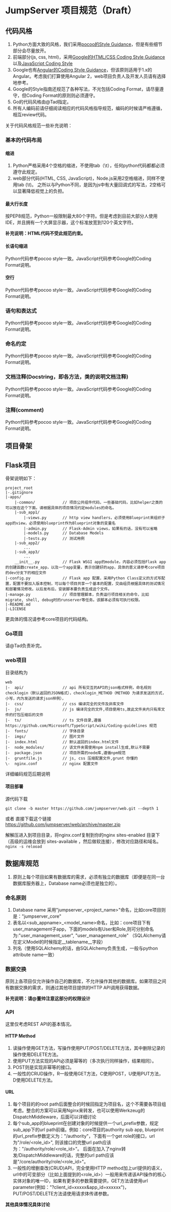 # JumpServer 项目规范（Draft）

## 代码风格

1. Python方面大致的风格，我们采用[pocoo的Style Guidance](http://www.pocoo.org/internal/styleguide/)，但是有些细节部分会尽量放开。
2. 前端部分(js, css, html)，采用[Google的HTML/CSS Coding Style Guidance](https://google.github.io/styleguide/htmlcssguide.xml)以及[JavaScript Coding Style](http://google.github.io/styleguide/javascriptguide.xml)
3. Google也有[Angular的Coding Style Guidance](http://google.github.io/styleguide/angularjs-google-style.html)，但该原则适用于1.x的Angular。考虑我们打算使用Angular 2，web项目负责人及开发人员请有选择地参考。
4. Google的Style指南还规范了各种写法，不光包括Coding Format，请尽量遵守，但Coding Format的原则则必须遵守。
5. Go的代码风格由@Tad指定。
6. 所有人编码前请仔细阅读相应的代码风格指导规范，编码的时候请严格遵循，相互review代码。


关于代码风格规范一些补充说明：

### 基本的代码布局

#### 缩进

1. Python严格采用4个空格的缩进，不使用tab（\t），任何python代码都都必须遵守此规定。
2. web部分代码(HTML, CSS, JavaScript)，Node.js采用2空格缩进，同样不使用tab (\t)。
之所以与Python不同，是因为js中有大量回调式的写法，2空格可以显著降低视觉上的负担。

#### 最大行长度

按PEP8规范，Python一般限制最大80个字符。但是考虑到目前大部分人使用IDE，并且拥有一个大屏显示器，这个标准放宽到120个英文字符。  

**补充说明：HTML代码不受此规范约束。**

#### 长语句缩进

Python代码参考pocoo style一致。JavaScript代码参考Google的Coding Format说明。

#### 空行

Python代码参考pocoo style一致。JavaScript代码参考Google的Coding Format说明。

### 语句和表达式

Python代码参考pocoo style一致。JavaScript代码参考Google的Coding Format说明。

### 命名约定

Python代码参考pocoo style一致。JavaScript代码参考Google的Coding Format说明。

### 文档注释(Docstring，即各方法，类的说明文档注释)

Python代码参考pocoo style一致。JavaScript代码参考Google的Coding Format说明。

### 注释(comment)

Python代码参考pocoo style一致。JavaScript代码参考Google的Coding Format说明。

## 项目骨架

## Flask项目

骨架说明如下：  

```
project_root
|-.gitignore
|-apps/
    |-common/            // 项目公共组件代码，一些基础代码，比如helper之类的可以放在这个下面。请根据具体的项目情况约定modules的命名。
    |-sub_app1/
        |-views.py       // http view handlers，必须使用Blueprint来组织子app的view，必须使用blueprint作为Blueprint对象的变量名
        |-admin.py       // Flask-Admin views，如果有的话，没有可以省略
        |-models.py      // Database Models
        |-tests.py       // 测试用例
    |-sub_app2/
        ...
    |-sub_app3/
        ...
    __init__.py          // Flask WSGI app的module，内容必须包括Flask app的创建函数create_app，以及一个app变量，表示创建好的app，具体的意义请参考core项目的dev分支下的相应文件
|-config.py              // Flask app 配置，采用Python Class定义的方式写配置，配置不要加入版本控制，可以每个项目共享一个基本的配置，交由组员根据具体的测试情况和部署情况修改。以后发布后，安装脚本要负责生成这个文件。
|-manage.py              // 项目管理脚本，负责运行项目相关的命令，比如migrate, shell, debug时的runserver等任务。该脚本必须有可执行权限。
|-README.md
|-LICENSE
```
更具体的情况请参考core项目的代码结构。

### Go项目

请@Tad负责补完。

### web项目

目录结构为

```
web
|-  api/                 // api 所有交互的API的json格式样例，命名规则 checklogin（默认返回的JSON格式），checklogin_METHOD（METHOD 为请求发送的方式，小写，内为发送的请求json样例），
|-  css/                 // css 编译完全的文件及非库文件
|-  js/                  // js 编译完全的文件,项目使用ts,故此文件夹内只有库文件的打包压缩后的文件
|-  ts/                  // ts 文件目录,遵循https://github.com/Microsoft/TypeScript/wiki/Coding-guidelines 规范
|-  fonts/               // 字体目录
|-  imgs/                // 图片文件
|-  index.html           // 默认返回的index.html文件
|-  node_modules/        // 该文件夹需使用npm install生成,默认不需要
|-  package.json         // 项目所需的node库,遵循npm规范
|-  gruntfile.js         // js, css 压缩配置文件,grunt 你懂的
\-  nginx.conf           // nginx 配置文件
```
详细编码规范后期说明

#### 项目部署

源代码下载
```
git clone -b master https://github.com/jumpserver/web.git --depth 1
```
或者 直接下载这个链接<https://github.com/jumpserver/web/archive/master.zip>

解解压进入到项目目录，将nginx.conf复制到你的nginx sites-enabled 目录下（高级的运维会放到 sites-available ，然后做软连接），修改对应路径和域名。`nginx -s relooad `


## 数据库规范

1. 原则上每个项目如果有数据库的需求，必须有独立的数据库（即便是在同一台数据库服务器上，Database name必须也是独立的）。

### 命名原则

1. Database name 采用"jumpserver\_<project\_name>"命名，比如core项目则是："jumpserver\_core"  
2. 表名以<sub\_appname>\_<model\_name>命名，比如：core项目下有user\_management子app，下面的models有User和Role,则可分别命名为:"user\_management\_user", "user\_management\_role" （SQLAlchemy请在定义Model的时候指定\_\_tablename\_\_字段）
3. 列名（使用SQLAlchemy的话，由SQLAlchemy负责生成，一般与python attribute name一致）  

### 数据交换

原则上各项目仅允许操作自己的数据库，不允许操作其他的数据库。如果项目之间有数据交换的需求，则通过其他项目提供的HTTP API调用获得数据。

**补充说明：请@董帅注意这部分的权限设计**

### API

这里仅考虑REST API的基本情况。

#### HTTP Method

1. 读操作使用GET方法，写操作使用PUT/POST/DELETE方法，其中删除记录的操作使用DELETE方法。  
2. 使用PUT方法实现的API必须是幂等的（多次执行同样操作，结果相同）。
3. POST则是实现非幂等的接口。
4. 一般性的CRUD操作，R一般使用GET方法，C使用POST，U使用PUT方法，D使用DELETE方法。

#### URL

1. 每个项目的的root path后面整合的时候回指定为项目名，这个不需要各项目组考虑。整合的方案可以采用Nginx来转发，也可以使用Werkzeug的DispatchMiddleware，后面可以详细讨论
2. 每个sub_app的blueprint在创建对象的时候提供一个url_prefix参数，规定sub_app下的url path前缀。例如：core项目的authority sub app, blueprint的url_prefix参数定义为："/authority"，下面有一个get role的接口，url为"/role/<role_id>", 则该接口的完整url path应该为："/authority/role/<role_id>"。
后面在加入了nginx转发/DispatchMiddleware的话，完整的url path应该是"/core/authority/role/<role_id>"。
3. 一般性的增删查改(CRUD)API，完全使用HTTP method加上url提供的语义，url中的可变部分（比如上面提到的<role_id>）一般用来传递该API操作的核心实体对象的唯一ID，如果有更多的参数需要提供，GET方法请使用url parameter(例如："?client_id=xxxxx&app_id=xxxxxx")，PUT/POST/DELETE方法请使用请求体传递参数。

**其他具体情况具体讨论**
